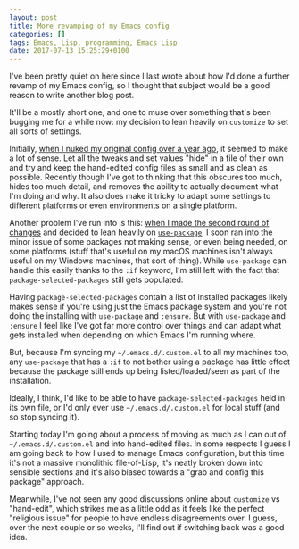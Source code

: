 ```yaml
---
layout: post
title: More revamping of my Emacs config
categories: []
tags: Emacs, Lisp, programming, Emacs Lisp
date: 2017-07-13 15:25:29+0100
---
```


I've been pretty quiet on here since I last wrote about how I'd done a
further revamp of my Emacs config, so I thought that subject would be a good
reason to write another blog post.

It'll be a mostly short one, and one to muse over something that's been
bugging me for a while now: my decision to lean heavily on `customize` to
set all sorts of settings.

Initially,
[when I nuked my original config over a year ago](/2016/05/26/starting_fresh_with_gnu_emacs.html),
it seemed to make a lot of sense. Let all the tweaks and set values "hide"
in a file of their own and try and keep the hand-edited config files as
small and as clean as possible. Recently though I've got to thinking that
this obscures too much, hides too much detail, and removes the ability to
actually document what I'm doing and why. It also does make it tricky to
adapt some settings to different platforms or even environments on a single
platform.

Another problem I've run into is
this:
[when I made the second round of changes](/2017/04/01/another_revamp_of_my_emacs_config.html) and
decided to lean heavily
on [`use-package`](https://github.com/jwiegley/use-package), I soon ran into
the minor issue of some packages not making sense, or even being needed, on
some platforms (stuff that's useful on my macOS machines isn't always useful
on my Windows machines, that sort of thing). While `use-package` can handle
this easily thanks to the `:if` keyword, I'm still left with the fact that
`package-selected-packages` still gets populated.

Having `package-selected-packages` contain a list of installed packages
likely makes sense if you're using just the Emacs package system and you're
not doing the installing with `use-package` and `:ensure`. But with
`use-package` and `:ensure` I feel like I've got far more control over
things and can adapt what gets installed when depending on which Emacs I'm
running where.

But, because I'm syncing my `~/.emacs.d/.custom.el` to all my machines too, any
`use-package` that has a `:if` to not bother using a package has little
effect because the package still ends up being listed/loaded/seen as part of
the installation.

Ideally, I think, I'd like to be able to have `package-selected-packages`
held in its own file, or I'd only ever use `~/.emacs.d/.custom.el` for local
stuff (and so stop syncing it).

Starting today I'm going about a process of moving as much as I can out of
`~/.emacs.d/.custom.el` and into hand-edited files. In some respects I guess
I am going back to how I used to manage Emacs configuration, but this time
it's not a massive monolithic file-of-Lisp, it's neatly broken down into
sensible sections and it's also biased towards a "grab and config this
package" approach.

Meanwhile, I've not seen any good discussions online about `customize` vs
"hand-edit", which strikes me as a little odd as it feels like the perfect
"religious issue" for people to have endless disagreements over. I guess,
over the next couple or so weeks, I'll find out if switching back was a good
idea.

[//]: # (2017-07-13-more_revamping_of_my_emacs_config.md ends here)
